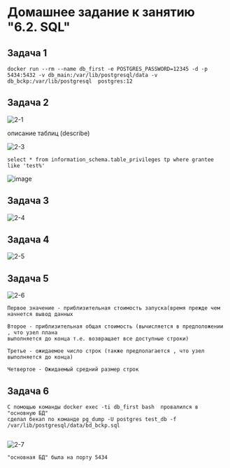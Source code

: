 # Домашнее задание к занятию "6.2. SQL"



## Задача 1



```
docker run --rm --name db_first -e POSTGRES_PASSWORD=12345 -d -p 5434:5432 -v db_main:/var/lib/postgresql/data -v db_bckp:/var/lib/postgresql  postgres:12
```

## Задача 2



![2-1](https://user-images.githubusercontent.com/106814458/196817244-947e2f2e-310a-42bf-8911-49461c155243.jpg)


описание таблиц (describe)


![2-3](https://user-images.githubusercontent.com/106814458/197016662-f348c8ee-d1e6-4386-8f23-c0117673e705.jpg)




```
select * from information_schema.table_privileges tp where grantee like 'test%'
```
![image](https://user-images.githubusercontent.com/106814458/196817398-a677cc4e-4878-4c64-a39f-6f12507b0bad.png)




## Задача 3




![2-4](https://user-images.githubusercontent.com/106814458/197019533-9b85455b-8e99-49d3-bcf8-222626f1f268.jpg)



## Задача 4



![2-5](https://user-images.githubusercontent.com/106814458/197019595-099a88ac-2580-4e23-a87f-09301a111e06.jpg)


## Задача 5


![2-6](https://user-images.githubusercontent.com/106814458/197019623-b48c2105-c79e-473e-895d-04d19ffdffe1.jpg)

```
Первое значение - приблизительная стоимость запуска(время прежде чем начнется вывод данных

Второе - приблизительная общая стоимость (вычисляется в предположении , что узел плана 
выполняется до конца т.е. возвращает все доступные строки)

Третье - ожидаемое число строк (также предполагается , что узел выполняется до конца)

Четвертое - Ожидаемый средний размер строк
```
## Задача 6


```
C помощью команды docker exec -ti db_first bash  провалился в "основную БД" 
сделал бекап по команде pg_dump -U postgres test_db -f /var/lib/postgresql/data/bd_bckp.sql


```

![2-7](https://user-images.githubusercontent.com/106814458/197024400-6905631e-a531-4fbf-9ba2-01c7b60c94e7.jpg)
```
"основная БД" была на порту 5434 
``` 

